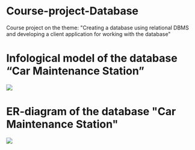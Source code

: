 # Course-project-Database
Course project on the theme: "Creating a database using relational DBMS and developing a client application for working with the database"
# Infological model of the database “Car Maintenance Station”
![](https://github.com/aizhannova/Course-project-Database/blob/master/5.png)
# ER-diagram of the database "Car Maintenance Station"
![](https://github.com/aizhannova/Course-project-Database/blob/master/6.jpg)
